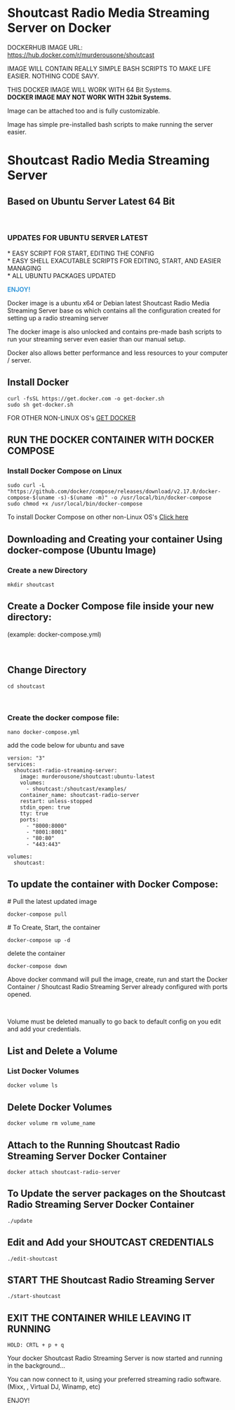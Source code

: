 <h1>Shoutcast Radio Media Streaming Server on Docker</h1>

DOCKERHUB IMAGE URL: https://hub.docker.com/r/murderousone/shoutcast

</hr>
</h2>IMAGE WILL CONTAIN REALLY SIMPLE BASH SCRIPTS TO MAKE LIFE EASIER. NOTHING CODE SAVY.</h2>
<p>THIS DOCKER IMAGE WILL WORK WITH 64 Bit Systems.</br>
<b>DOCKER IMAGE MAY NOT WORK WITH  32bit Systems.</b></br>
<p>Image can be attached too and is fully customizable.</p>
<p>Image has simple pre-installed bash scripts to make running the server easier.</p>

<h1>Shoutcast Radio Media Streaming Server</h1>
<h2><p>Based on Ubuntu Server Latest 64 Bit </p></h2>

</br>
<h3>UPDATES FOR UBUNTU SERVER LATEST</h3>
* EASY SCRIPT FOR START, EDITING THE CONFIG</br>
* EASY SHELL EXACUTABLE SCRIPTS FOR EDITING, START, AND EASIER MANAGING</br>
* ALL UBUNTU PACKAGES UPDATED</br>
</hr>
<p>
	<span style="color:#3498db;"><strong>ENJOY!&nbsp;</strong></span>
</p>

<p>Docker image is a ubuntu x64 or Debian latest Shoutcast Radio Media Streaming Server base os which contains all the configuration created for setting up a radio streaming server</p>
<p>The docker image is also unlocked and contains pre-made bash scripts to run your streaming server even easier than our manual setup.</p>
<p>Docker also allows better performance and less resources to your computer / server.</p>

<h2> Install Docker</h2>

```
curl -fsSL https://get.docker.com -o get-docker.sh
sudo sh get-docker.sh
```

FOR OTHER NON-LINUX OS's
<a href="https://docs.docker.com/get-docker/" target="_blank">GET DOCKER</a>

<h2>RUN THE DOCKER CONTAINER WITH DOCKER COMPOSE</h2>

<h3>Install Docker Compose on Linux</h3>

```
sudo curl -L "https://github.com/docker/compose/releases/download/v2.17.0/docker-compose-$(uname -s)-$(uname -m)" -o /usr/local/bin/docker-compose
sudo chmod +x /usr/local/bin/docker-compose
```
<p>To install Docker Compose on other non-Linux OS's <a href="https://docs.docker.com/compose/install/" target="_blank">Click here</a></p>


<h2>Downloading and Creating your container Using docker-compose (Ubuntu Image)</h2>

<h3>Create a new Directory</h3>

```
mkdir shoutcast
```

<h2>Create a Docker Compose file inside your new directory:</h2>
<p>(example: docker-compose.yml)</p>
​
<h2>Change Directory</h2>

```
cd shoutcast
```
​
<h3>Create the docker compose file:</h3>

```
nano docker-compose.yml
```

<p>add the code below for ubuntu and save</p>

```
version: "3"
services:
  shoutcast-radio-streaming-server:
    image: murderousone/shoutcast:ubuntu-latest
    volumes:
      - shoutcast:/shoutcast/examples/
    container_name: shoutcast-radio-server
    restart: unless-stopped
    stdin_open: true
    tty: true
    ports:
      - "8000:8000"
      - "8001:8001"
      - "80:80"
      - "443:443"

volumes:
  shoutcast:

```

<h2>To update the container with Docker Compose:</h2>
<p># Pull the latest updated image </p>

```
docker-compose pull
```

<p># To Create, Start, the container</p>


```
docker-compose up -d
```

<p>delete the container </p>

```
docker-compose down
```

<p>Above docker command will pull the image, create, run and start the Docker Container / Shoutcast Radio Streaming Server already configured with ports opened.<p></br>
<p>Volume must be deleted manually to go back to default config on you edit and add your credentials.</p>

<h2> List and Delete a Volume </h2>

<h3>List Docker Volumes</h3>

```
docker volume ls
```

<h2>Delete Docker Volumes</h2>

```
docker volume rm volume_name
```

<h2>Attach to the Running Shoutcast Radio Streaming Server Docker Container</h2>

```
docker attach shoutcast-radio-server
```

<h2>To Update the server packages on the Shoutcast Radio Streaming Server Docker Container</h2>

```
./update
```

<h2>Edit and Add your SHOUTCAST CREDENTIALS</h2>

```
./edit-shoutcast
```

<h2>START THE Shoutcast Radio Streaming Server</h2>

```
./start-shoutcast
```

<h2>EXIT THE CONTAINER WHILE LEAVING IT RUNNING</h2>

```
HOLD: CRTL + p + q 
```

<p>Your docker Shoutcast Radio Streaming Server is now started and running in the background...</p>
<p>You can now connect to it, using your preferred streaming radio software. (Mixx, , Virtual DJ, Winamp, etc)</p>


ENJOY! 
